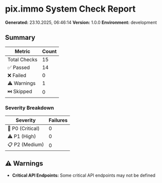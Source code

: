 # pix.immo System Check Report

**Generated:** 23.10.2025, 06:46:14
**Version:** 1.0.0
**Environment:** development

## Summary

| Metric | Count |
|--------|-------|
| Total Checks | 15 |
| ✅ Passed | 14 |
| ❌ Failed | 0 |
| ⚠️ Warnings | 1 |
| ⏭️ Skipped | 0 |

### Severity Breakdown

| Severity | Failures |
|----------|----------|
| 🚨 P0 (Critical) | 0 |
| ⚠️ P1 (High) | 0 |
| 📋 P2 (Medium) | 0 |

## ⚠️ Warnings

- **Critical API Endpoints:** Some critical API endpoints may not be defined

